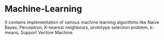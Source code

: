 # Machine-Learning
It contains implementation of various machine learning algorithms like Naive Bayes, Perceptron, K-nearest neighbours, prototype selection problem, k-means, Support Vectore Machine.
